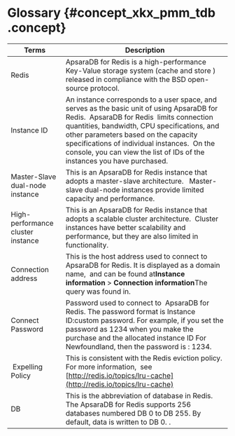 # Glossary {#concept_xkx_pmm_tdb .concept}

|Terms|Description|
|-----|-----------|
|Redis|ApsaraDB for Redis is a high-performance Key-Value storage system \(cache and store \) released in compliance with the BSD open-source protocol.|
|Instance ID|An instance corresponds to a user space, and serves as the basic unit of using ApsaraDB for Redis.  ApsaraDB for Redis  limits connection quantities, bandwidth, CPU specifications, and other parameters based on the capacity specifications of individual instances.  On the console, you can view the list of IDs of the instances you have purchased.|
|Master-Slave dual-node instance|This is an ApsaraDB for Redis instance that adopts a master-slave architecture.   Master-slave dual-node instances provide limited capacity and performance.|
|High-performance cluster instance|This is an ApsaraDB for Redis instance that adopts a scalable cluster architecture.  Cluster instances have better scalability and performance, but they are also limited in functionality.|
|Connection address|This is the host address used to connect to ApsaraDB for Redis. It is displayed as a domain name,  and can be found at**Instance information** \> **Connection information**The query was found in.|
|Connect Password|Password used to connect to  ApsaraDB for Redis. The password format is Instance ID:custom password. For example, if you set the password as 1234 when you make the purchase and the allocated instance ID For Newfoundland, then the password is : 1234.|
| Expelling Policy|This is consistent with the Redis eviction policy.  For more information,  see [http://redis.io/topics/lru-cache](http://redis.io/topics/lru-cache)|
|DB|This is the abbreviation of database in Redis.  The ApsaraDB for Redis supports 256 databases numbered DB 0 to DB 255. By default, data is written to DB 0. .|

